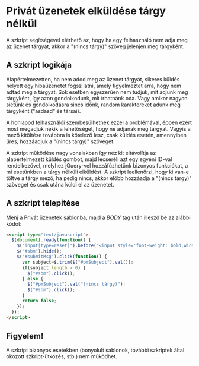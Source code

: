# Privát üzenetek elküldése tárgy nélkül

A szkript segítségével elérhető az, hogy ha egy felhasználó nem adja meg az üzenet tárgyát, akkor a "(nincs tárgy)" szöveg jelenjen meg tárgyként. 

## A szkript logikája

Alapértelmezetten, ha nem adod meg az üzenet tárgyát, sikeres küldés helyett egy hibaüzenetet fogsz látni, amely figyelmeztet arra, hogy nem adtad meg a tárgyat. Sok esetben egyszerűen nem tudjuk, mit adjunk meg tárgyként, így azon gondolkodunk, mit írhatnánk oda. Vagy amikor nagyon sietünk és gondolkodásra sincs időnk, random karaktereket adunk meg tárgyként ("asdasd" és társai). 

A honlapod felhasználói szembesülhetnek ezzel a problémával, éppen ezért most megadjuk nekik a lehetőséget, hogy ne adjanak meg tárgyat. Vagyis a mező kitöltése továbbra is kötelező lesz, csak küldés esetén, amennyiben üres, hozzáadjuk a "(nincs tárgy)" szöveget. 

A szkript működése nagy vonalakban így néz ki: eltávolítja az alapértelmezett küldés gombot, majd lecseréli azt egy egyéni ID-val rendelkezővel, melyhez jQuery-vel hozzáfűzhetünk bizonyos funkciókat, a mi esetünkben a tárgy nélküli elküldést. A szkript leellenőrzi, hogy ki van-e töltve a tárgy mező, ha pedig nincs, akkor előbb hozzáadja a "(nincs tárgy)" szöveget és csak utána küldi el az üzenetet.

## A szkript telepítése

Menj a Privát üzenetek sablonba, majd a $BODY$ tag után illeszd be az alábbi kódot: 

```html
<script type="text/javascript">
  $(document).ready(function() {
    $("input[type=reset]").before("<input style='font-weight: bold;width: 130px; margin-right: 4px;' type='button' id='submitMsg' value='Küldés' />");
    $("#sbm").hide();
    $("#submitMsg").click(function() {
      var subject=$.trim($("#pmSubject").val());
      if(subject.length > 0) {
        $("#sbm").click();
      } else {
        $("#pmSubject").val("(nincs tárgy)");
        $("#sbm").click();
      }
      return false;
    });
  });
</script>
```

## Figyelem!

A szkript bizonyos esetekben (bonyolult sablonok, további szkriptek által okozott szkript-ütközés, stb.) nem működhet.

